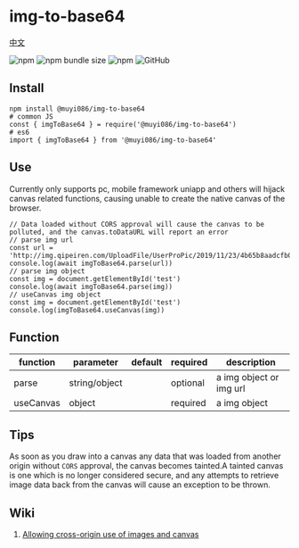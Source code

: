 # img-to-base64

[中文](https://github.com/MuYi086/npm_package/blob/master/img-to-base64/README-CN.md '中文')

![npm](https://img.shields.io/npm/v/@muyi086/img-to-base64) ![npm bundle size](https://img.shields.io/bundlephobia/min/@muyi086/img-to-base64) ![npm](https://img.shields.io/npm/dt/@muyi086/img-to-base64) ![GitHub](https://img.shields.io/github/license/MuYi086/npm_package)

## Install
```SHELL
npm install @muyi086/img-to-base64
# common JS
const { imgToBase64 } = require('@muyi086/img-to-base64')
# es6
import { imgToBase64 } from '@muyi086/img-to-base64'
```

## Use
Currently only supports pc, mobile framework uniapp and others will hijack canvas related functions, causing unable to create the native canvas of the browser.

```JS
// Data loaded without CORS approval will cause the canvas to be polluted, and the canvas.toDataURL will report an error
// parse img url
const url = 'http://img.qipeiren.com/UploadFile/UserProPic/2019/11/23/4b65b8aadcfb0ac65a91.jpg'
console.log(await imgToBase64.parse(url))
// parse img object
const img = document.getElementById('test')
console.log(await imgToBase64.parse(img))
// useCanvas img object
const img = document.getElementById('test')
console.log(imgToBase64.useCanvas(img))
```

## Function

function|parameter|default|required|description|
--|--|--|--|--|
parse|string/object||optional|a img object or img url|
useCanvas|object||required|a img object|


## Tips
As soon as you draw into a canvas any data that was loaded from another origin without `CORS` approval, the canvas becomes tainted.A tainted canvas is one which is no longer considered secure, and any attempts to retrieve image data back from the canvas will cause an exception to be thrown.

## Wiki
1. [Allowing cross-origin use of images and canvas](https://developer.mozilla.org/en-US/docs/Web/HTML/CORS_enabled_image 'Allowing cross-origin use of images and canvas')